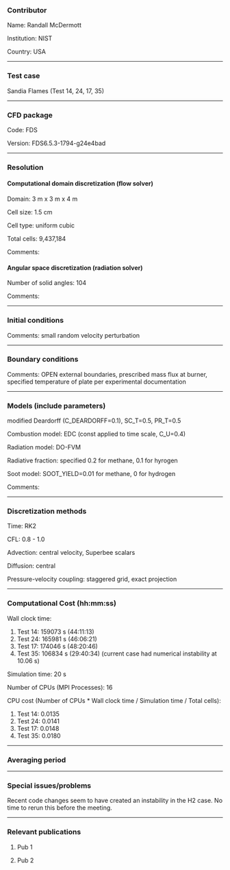 
### Contributor
Name: Randall McDermott

Institution: NIST

Country: USA

------------------

### Test case

Sandia Flames (Test 14, 24, 17, 35)

------------------

### CFD package
Code: FDS

Version: FDS6.5.3-1794-g24e4bad

------------------

### Resolution

#### Computational domain discretization (flow solver)
Domain: 3 m x 3 m x 4 m

Cell size: 1.5 cm

Cell type: uniform cubic

Total cells: 9,437,184

Comments:

#### Angular space discretization (radiation solver)
Number of solid angles: 104

Comments:

------------------

### Initial conditions
Comments: small random velocity perturbation

------------------

### Boundary conditions
Comments: OPEN external boundaries, prescribed mass flux at burner, specified temperature of plate per experimental documentation

------------------

### Models (include parameters)
modified Deardorff (C_DEARDORFF=0.1), SC_T=0.5, PR_T=0.5

Combustion model: EDC (const applied to time scale, C_U=0.4)

Radiation model: DO-FVM

Radiative fraction: specified 0.2 for methane, 0.1 for hyrogen

Soot model: SOOT_YIELD=0.01 for methane, 0 for hydrogen

Comments:

------------------

### Discretization methods
Time: RK2

CFL: 0.8 - 1.0

Advection: central velocity, Superbee scalars

Diffusion: central

Pressure-velocity coupling: staggered grid, exact projection

------------------

### Computational Cost (hh:mm:ss)
Wall clock time:
1. Test 14: 159073 s (44:11:13)
2. Test 24: 165981 s (46:06:21)
3. Test 17: 174046 s (48:20:46)
4. Test 35: 106834 s (29:40:34) (current case had numerical instability at 10.06 s)

Simulation time: 20 s

Number of CPUs (MPI Processes): 16

CPU cost (Number of CPUs * Wall clock time / Simulation time / Total cells):
1. Test 14: 0.0135
2. Test 24: 0.0141
3. Test 17: 0.0148
4. Test 35: 0.0180

------------------

### Averaging period

------------------

### Special issues/problems

Recent code changes seem to have created an instability in the H2 case.  No time to rerun this before the meeting.

------------------

### Relevant publications
1. Pub 1

2. Pub 2
